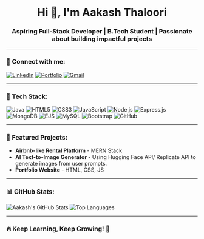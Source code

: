 <h1 align="center">Hi 👋, I'm Aakash Thaloori</h1>
<h3 align="center">Aspiring Full-Stack Developer | B.Tech Student | Passionate about building impactful projects</h3>

---

### 🔗 Connect with me:
[![LinkedIn](https://img.shields.io/badge/LinkedIn-blue?logo=linkedin)](https://www.linkedin.com/in/aakash-thaloori)
[![Portfolio](https://img.shields.io/badge/Portfolio-Website-green)](https://aakashthaloori.github.io/portfolio/)
[![Gmail](https://img.shields.io/badge/Gmail-akkiaakash09@gmail.com-red)](mailto:akkiaakash09@gmail.com)

---

### 🚀 Tech Stack:
![Java](https://img.shields.io/badge/-Java-orange?logo=java)
![HTML5](https://img.shields.io/badge/-HTML5-orange?logo=html5)
![CSS3](https://img.shields.io/badge/-CSS3-blue?logo=css3)
![JavaScript](https://img.shields.io/badge/-JavaScript-yellow?logo=javascript)
![Node.js](https://img.shields.io/badge/-Node.js-green?logo=node.js)
![Express.js](https://img.shields.io/badge/-Express.js-grey?logo=express)
![MongoDB](https://img.shields.io/badge/-MongoDB-green?logo=mongodb)
![EJS](https://img.shields.io/badge/-EJS-grey)
![MySQL](https://img.shields.io/badge/-MySQL-blue?logo=mysql)
![Bootstrap](https://img.shields.io/badge/-Bootstrap-purple?logo=bootstrap)
![GitHub](https://img.shields.io/badge/-GitHub-black?logo=github)

---

### 📌 Featured Projects:
- **Airbnb-like Rental Platform** - MERN Stack
- **AI Text-to-Image Generator** - Using  Hugging Face API/ Replicate API to generate images from user prompts.
- **Portfolio Website** - HTML, CSS, JS

---

### 📊 GitHub Stats:
![Aakash's GitHub Stats](https://github-readme-stats.vercel.app/api?username=Thalooriaakash&show_icons=true&theme=radical)
![Top Languages](https://github-readme-stats.vercel.app/api/top-langs/?username=Thalooriaakash&layout=compact&theme=radical)

---

### 🔥 Keep Learning, Keep Growing! 🚀

